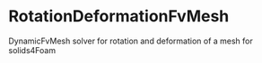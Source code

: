 # RotationDeformationFvMesh
DynamicFvMesh solver for rotation and deformation of a mesh for solids4Foam
